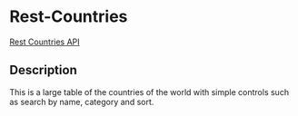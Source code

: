# Rest-Countries
[Rest Countries API](https://restcountries.com/)

## Description
This is a large table of the countries of the world with simple controls such as search by name, category and sort.

